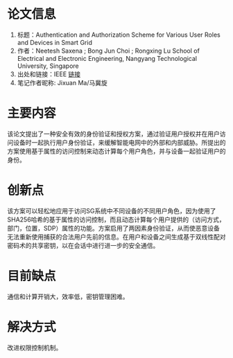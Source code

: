 
# 论文信息
1. 标题：Authentication and Authorization Scheme for Various User Roles and Devices in Smart Grid
2. 作者：Neetesh Saxena  ; Bong Jun Choi ; Rongxing Lu
School of Electrical and Electronic Engineering, Nangyang Technological University, Singapore
3. 出处和链接：IEEE  [链接](https://ieeexplore.ieee.org/document/7366583)
4. 笔记作者昵称: Jixuan Ma/马冀旋

# 主要内容
该论文提出了一种安全有效的身份验证和授权方案，通过验证用户授权并在用户访问设备时一起执行用户身份验证，来缓解智能电网中的外部和内部威胁。所提出的方案使用基于属性的访问控制来动态计算每个用户角色，并与设备一起验证用户的身份。
# 创新点
该方案可以轻松地应用于访问SG系统中不同设备的不同用户角色，因为使用了SHA256哈希的基于属性的访问控制，而且动态计算每个用户提供的（访问方式，部门，位置，SDP）属性的功能。方案启用了两因素身份验证，从而使恶意设备无法重新使用捕获的合法用户先前的信息。在用户和设备之间生成基于双线性配对密码术的共享密钥，以在会话中进行进一步的安全通信。
# 目前缺点
通信和计算开销大，效率低，密钥管理困难。

# 解决方式
改进权限控制机制。